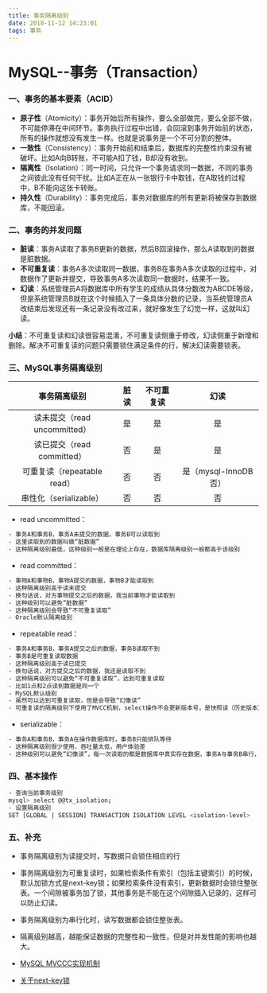 ```yaml
---
title: 事务隔离级别
date: 2018-11-12 14:23:01
tags: 事务
---
```


# MySQL--事务（Transaction）

### 一、事务的基本要素（ACID）

* **原子性**（Atomicity）：事务开始后所有操作，要么全部做完，要么全部不做，不可能停滞在中间环节。事务执行过程中出错，会回滚到事务开始前的状态，所有的操作就想没有发生一样。也就是说事务是一个不可分割的整体。
* **一致性**（Consistency）：事务开始前和结束后，数据库的完整性约束没有被破坏。比如A向B转账，不可能A扣了钱，B却没有收到。
* **隔离性**（Isolation）：同一时间，只允许一个事务请求同一数据，不同的事务之间彼此没有任何干扰。比如A正在从一张银行卡中取钱，在A取钱的过程中，B不能向这张卡转账。
* **持久性**（Durability）：事务完成后，事务对数据库的所有更新将被保存到数据库，不能回滚。



### 二、事务的并发问题

* **脏读**：事务A读取了事务B更新的数据，然后B回滚操作，那么A读取到的数据是脏数据。
* **不可重复读**：事务A多次读取同一数据，事务B在事务A多次读取的过程中，对数据作了更新并提交，导致事务A多次读取同一数据时，结果不一致。
* **幻读**：系统管理员A将数据库中所有学生的成绩从具体分数改为ABCDE等级，但是系统管理员B就在这个时候插入了一条具体分数的记录，当系统管理员A改结束后发现还有一条记录没有改过来，就好像发生了幻觉一样，这就叫幻读。

**小结**：不可重复读和幻读很容易混淆，不可重复读侧重于修改，幻读侧重于新增和删除。解决不可重复读的问题只需要锁住满足条件的行，解决幻读需要锁表。



### 三、MySQL事务隔离级别

|         事务隔离级别         | 脏读 | 不可重复读 |         幻读          |
| :--------------------------: | :--: | :--------: | :-------------------: |
| 读未提交（read uncommitted） |  是  |     是     |          是           |
|  读已提交（read committed）  |  否  |     是     |          是           |
| 可重复读（repeatable read）  |  否  |     否     | 是（mysql-InnoDB 否） |
|    串性化（serializable）    |  否  |     否     |          否           |

* read uncommitted：

``` bash
- 事务A和事务B，事务A未提交的数据，事务B可以读取到
- 这里读取到的数据叫做“脏数据”
- 这种隔离级别最低，这种级别一般是在理论上存在，数据库隔离级别一般都高于该级别
```

* read committed：

```bash
- 事物A和事物B，事物A提交的数据，事物B才能读取到
- 这种隔离级别高于读未提交
- 换句话说，对方事物提交之后的数据，我当前事物才能读取到
- 这种级别可以避免“脏数据”
- 这种隔离级别会导致“不可重复读取”
- Oracle默认隔离级别
```

* repeatable read：

```bash
- 事务A和事务B，事务A提交之后的数据，事务B读取不到
- 事务B是可重复读取数据
- 这种隔离级别高于读已提交
- 换句话说，对方提交之后的数据，我还是读取不到
- 这种隔离级别可以避免“不可重复读取”，达到可重复读取
- 比如1点和2点读到数据是同一个
- MySQL默认级别
- 虽然可以达到可重复读取，但是会导致“幻像读”
- 可重复读的隔离级别下使用了MVCC机制，select操作不会更新版本号，是快照读（历史版本）；insert、update和delete会更新版本号，是当前读（当前版本）。
```

* serializable：

```bash
- 事务A和事务B，事务A在操作数据库时，事务B只能排队等待
- 这种隔离级别很少使用，吞吐量太低，用户体验差
- 这种级别可以避免“幻像读”，每一次读取的都是数据库中真实存在数据，事务A与事务B串行，而不并发
```



### 四、基本操作

```bash
- 查询当前事务级别
mysql> select @@tx_isolation;
- 设置隔离级别
SET [GLOBAL | SESSION] TRANSACTION ISOLATION LEVEL <isolation-level>
```



### 五、补充

* 事务隔离级别为读提交时，写数据只会锁住相应的行

* 事务隔离级别为可重复读时，如果检索条件有索引（包括主键索引）的时候，默认加锁方式是next-key锁；如果检索条件没有索引，更新数据时会锁住整张表。一个间隙被事务加了锁，其他事务是不能在这个间隙插入记录的，这样可以防止幻读。

* 事务隔离级别为串行化时，读写数据都会锁住整张表。

* 隔离级别越高，越能保证数据的完整性和一致性，但是对并发性能的影响也越大。

* [MySQL MVCCC实现机制](https://blog.csdn.net/whoamiyang/article/details/51901888 )

* [关于next-key锁](https://blog.csdn.net/bigtree_3721/article/details/73731377 )

  

  

  

  

  

  

  













































































































































































































